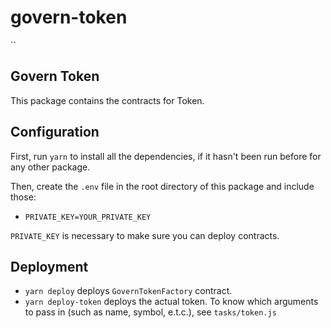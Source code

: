 # govern-token

``

## Govern Token

This package contains the contracts for Token.

## Configuration

First, run `yarn` to install all the dependencies, if it hasn't been run before for any other package.

Then, create the `.env` file in the root directory of this package and include those:

* `PRIVATE_KEY=YOUR_PRIVATE_KEY`

`PRIVATE_KEY` is necessary to make sure you can deploy contracts.

## Deployment

* `yarn deploy` deploys `GovernTokenFactory` contract.
* `yarn deploy-token` deploys the actual token. To know which arguments to pass in (such as name, symbol, e.t.c.), see `tasks/token.js`

